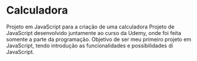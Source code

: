 # Calculadora
Projeto em JavaScript para a criação de uma calculadora 
Projeto de JavaScript desenvolvido juntamente ao curso da Udemy, onde foi feita somente a parte da programação. Objetivo de ser meu primeiro projeto em JavaScript, tendo introdução 
as funcionalidades e possibilidades di JavaScript.
